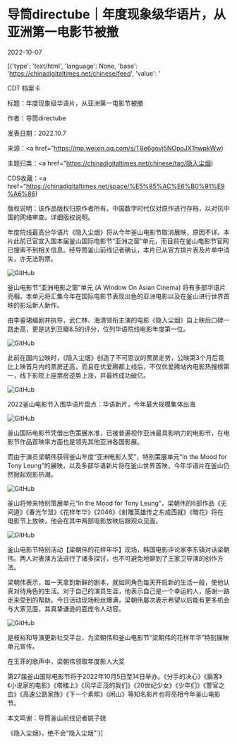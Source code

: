 # 导筒directube｜年度现象级华语片，从亚洲第一电影节被撤

2022-10-07

[{'type': 'text/html', 'language': None, 'base': 'https://chinadigitaltimes.net/chinese/feed', 'value': '

CDT 档案卡

标题：年度现象级华语片，从亚洲第一电影节被撤

作者：导筒directube

发表日期：2022.10.7

来源：<a href="https://mp.weixin.qq.com/s/T8e6govj5NOpoJX1hwpkWw)

主题归类：<a href="https://chinadigitaltimes.net/chinese/tag/隐入尘烟)

CDS收藏：<a href="https://chinadigitaltimes.net/space/%E5%85%AC%E6%B0%91%E9%A6%86)

版权说明：该作品版权归原作者所有。中国数字时代仅对原作进行存档，以对抗中国的网络审查。详细版权说明。





年度院线最高分华语片《隐入尘烟》将从今年釜山电影节取消展映，原因不详。本片此前已官宣入围本届釜山国际电影节“亚洲之窗“单元，而目前在釜山电影节官网已搜索不到相关信息。经导筒釜山前线记者确认，本片已从官方排片表及片单中消失，亦无法购票。

![GitHub](https://chinadigitaltimes.net/chinese/files/2022/10/post-687944-63408e8e7d046.png)

釜山电影节“亚洲电影之窗”单元 (A Window On Asian Cinema) 将有多部华语片亮相，本单元将汇集今年在国际电影节表现出色的亚洲电影以及在釜山进行世界首映的影坛新人新作。

由李睿珺编剧并执导，武仁林、海清领衔主演的电影《隐入尘烟》自上映后口碑一路走高，更是达到豆瓣8.5的评分，位列华语院线电影年度第一位。

![GitHub](https://chinadigitaltimes.net/chinese/files/2022/10/post-687944-63408e8ea241f.png)

此前在国内公映时，《隐入尘烟》创造了不可思议的票房走势，公映第3个月后竟比上映首月内的票房还高，而且在优爱腾都上线后，不仅优爱腾站内电影热搜榜第一，线下影院上座票房逆势上涨，并最终成功破亿。

![GitHub](https://chinadigitaltimes.net/chinese/files/2022/10/post-687944-63408e8eaf448.)

2022釜山电影节入围华语片盘点：华语新片，今年最大规模集体出海

![GitHub](https://chinadigitaltimes.net/chinese/files/2022/10/post-687944-63408e8eb6fe5.)

釜山国际电影节凭借出色策展水准，已被普遍视作亚洲最具影响力的电影节，在电影节作品首映率方面也是领先其他亚洲各国影展。

而由于演员梁朝伟获得釜山年度“亚洲电影人奖”，特别策展单元“In the Mood for Tony Leung”的展映，以及多部华语新片将在釜山世界首映，今年华语片在釜山仍然掀起观影热潮。

![GitHub](https://chinadigitaltimes.net/chinese/files/2022/10/post-687944-63408e8ebdadc.)

釜山将带来特别策展单元“In the Mood for Tony Leung”，梁朝伟的6部作品《无间道》《春光乍泄》《花样年华》《2046》《射雕英雄传之东成西就》《暗花》将在电影节上放映，他会在其中两部电影放映后跟观众见面。

![GitHub](https://chinadigitaltimes.net/chinese/files/2022/10/post-687944-63408e8ed4900.png)

釜山电影节特别活动【梁朝伟的花样年华】现场，韩国电影评论家李东镇对话梁朝伟。两人对表演方法进行了诸多探讨，也不可避免地聊到了王家卫导演的创作方法。

梁朝伟表示，每一天拿到新鲜的剧本，就如同角色每天开启新的生活一般，使他认真对待角色的生活。对于自己的演员生涯，他表示自己是一个幸运的人，感谢一路走来受到的帮助。今日活动现场粉丝爆满，梁朝伟屡次表示希望以后能有更多机会与大家见面，其真挚谦逊的面庞令人动容。

![GitHub](https://chinadigitaltimes.net/chinese/files/2022/10/post-687944-63408e8ee9efe.png)

是枝裕和导演更新社交平台，为梁朝伟和釜山电影节“梁朝伟的花样年华”特别展映单元宣传。

在王菲的歌声中，梁朝伟领取年度影人大奖

第27届釜山国际电影节将于2022年10月5日至14日举办。《分手的决心》《掮客》《小说家的电影》《塔楼上》《风华正茂的我们》《20世纪少女》《少年们》《警官之血》《高速公路家族》《下一个素熙》《闲山》等知名影片也将亮相今年釜山电影节。

本文鸣谢：导筒釜山前线记者姚子娆

《隐入尘烟》，绝不会“隐入尘烟”'}]